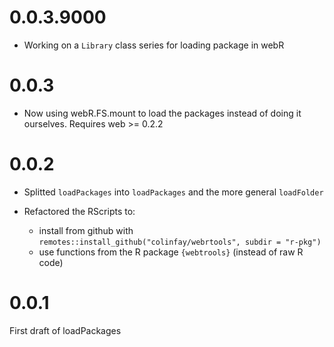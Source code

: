 # 0.0.3.9000

* Working on a `Library` class series for loading package in webR

# 0.0.3

* Now using webR.FS.mount to load the packages instead of doing it ourselves. Requires web >= 0.2.2

# 0.0.2

+ Splitted `loadPackages` into `loadPackages` and the more general `loadFolder`

+ Refactored the RScripts to:
  + install from github with `remotes::install_github("colinfay/webrtools", subdir = "r-pkg")`
  + use functions from the R package `{webtrools}` (instead of raw R code)

# 0.0.1

First draft of loadPackages